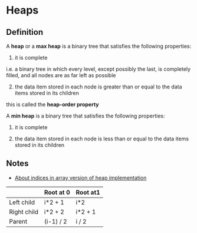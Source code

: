 # Heaps

## Definition

A **heap** or a **max heap** is a binary tree that satisfies the following properties:

1. it is complete

  i.e. a binary tree in which every level, except possibly the last, is completely filled, and all nodes are as far left as possible

2. the data item stored in each node is greater than or equal to the data items stored in its children

  this is called the **heap-order property**

A **min heap** is a binary tree that satisfies the following properties:

1. it is complete

2. the data item stored in each node is less than or equal to the data items stored in its children

## Notes

* [About indices in array version of heap implementation](http://stackoverflow.com/questions/22900388/why-in-a-heap-implemented-by-array-the-index-0-is-left-unused)

|             | Root at 0 | Root at1 |
|-------------|-----------|----------|
| Left child  | i*2 + 1   | i*2      |
| Right child | i*2 + 2   | i*2 + 1  |
| Parent      | (i-1) / 2 | i / 2    |
